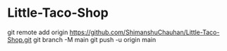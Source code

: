 # Little-Taco-Shop

git remote add origin https://github.com/ShimanshuChauhan/Little-Taco-Shop.git
git branch -M main
git push -u origin main